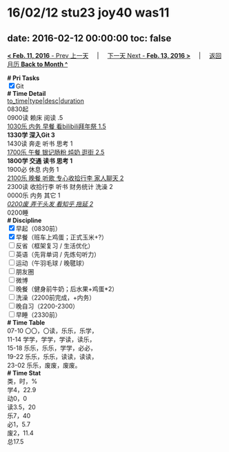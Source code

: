 # 16/02/12 stu23 joy40 was11

date: 2016-02-12 00:00:00
toc: false
---
[**< Feb. 11, 2016** - Prev 上一天](/lifelogs/2016/02/d11.html) &nbsp; &nbsp; | &nbsp; &nbsp; [下一天 Next - **Feb. 13, 2016 >**](/lifelogs/2016/02/d13.html) &nbsp; &nbsp; |  &nbsp; &nbsp; [返回月历 **Back to Month ^**](/lifelogs/2016/02/index.html)
<br/><div><b># Pri Tasks</b></div><div><input checked="true" type="checkbox"/>Git</div><div><b># Time Detail</b></div><div><u>to_time|type|desc|duration</u></div><div>0830起</div><div>0900读 赖床 阅读 .5</div><div><u>1030乐 内务 早餐 看bilibili拜年祭 1.5</u></div><div><b>1330学 深入Git 3</b></div><div>1430读 奔走 听书 思考 1</div><div><u>1700乐 午餐 银记肠粉 炖奶 逛街 2.5</u></div><div><b>1800学 交通 读书 思考 1</b></div><div>1900必 休息 内务 1</div><div><u>2100乐 晚餐 听歌 专心收拾行李 家人聊天 2</u></div><div>2300读 收拾行李 听书 财务统计 洗澡 2</div><div>0000乐 内务 其它 1</div><div><u><i>0200废 弄干头发 看知乎 拖延 2</i></u></div><div>0200睡</div><div><b># Discipline</b></div><div><input checked="true" type="checkbox"/>早起（0830前）</div><div><input checked="true" type="checkbox"/>早餐（班车上鸡蛋；正式玉米+?）</div><div><input type="checkbox"/>反省（框架复习 / 生活优化）</div><div><input type="checkbox"/>英语（先背单词 / 先炼句听力）</div><div><input type="checkbox"/>运动（午羽毛球 / 晚毽球）</div><div><input type="checkbox"/>朋友圈</div><div><input type="checkbox"/>微博</div><div><input type="checkbox"/>晚餐（健身前牛奶；后水果+鸡蛋*2）</div><div><input type="checkbox"/>洗澡（2200前完成，+内务）</div><div><input type="checkbox"/>晚自习（2200-2300）</div><div><input type="checkbox"/>早睡（2330前）</div><div><b># Time Table</b></div><div>07-10 〇〇，〇读，乐乐，乐学，</div><div>11-14 学学，学学，学读，读乐，</div><div>15-18 乐乐，乐乐，学学，必必，</div><div>19-22 乐乐，乐乐，读读，读读，</div><div>23-02 乐乐，废废，废废。</div><div><b># Time Stat</b></div><div>类，时，%</div><div>学4，22.9</div><div>动0，0</div><div>读3.5，20</div><div>乐7，40</div><div>必1，5.7</div><div>废2，11.4</div><div>总17.5</div>
